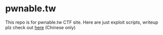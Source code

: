 # pwnable.tw

This repo is for pwnable.tw CTF site.
Here are just exploit scripts, writeup plz check out [here](https://hackmd.io/@Zero871015/pwnable) (Chinese only)
